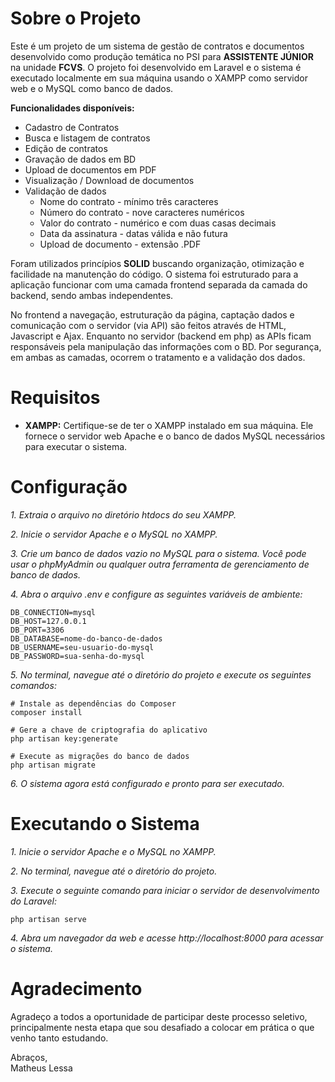 # Sobre o Projeto

Este é um projeto de um sistema de gestão de contratos e documentos desenvolvido como produção temática no PSI para **ASSISTENTE JÚNIOR** na unidade **FCVS**. O projeto foi desenvolvido em Laravel e o sistema é executado localmente em sua máquina usando o XAMPP como servidor web e o MySQL como banco de dados.

**Funcionalidades disponíveis:**

- Cadastro de Contratos
- Busca e listagem de contratos
- Edição de contratos 
- Gravação de dados em BD
- Upload de documentos em PDF
- Visualização / Download de documentos
- Validação de dados
    - Nome do contrato - mínimo três caracteres
    - Número do contrato - nove caracteres numéricos
    - Valor do contrato - numérico e com duas casas decimais
    - Data da assinatura - datas válida e não futura
    - Upload de documento - extensão .PDF

Foram utilizados princípios **SOLID** buscando organização, otimização e facilidade na manutenção do código. O sistema foi estruturado para a aplicação funcionar com uma camada frontend separada da camada do backend, sendo ambas independentes.

No frontend a navegação, estruturação da página, captação dados e comunicação com o servidor (via API) são feitos através de HTML, Javascript e Ajax. Enquanto no servidor (backend em php) as APIs ficam responsáveis pela manipulação das informações com o BD. Por segurança, em ambas as camadas, ocorrem o tratamento e a validação dos dados.

# Requisitos

- **XAMPP:** Certifique-se de ter o XAMPP instalado em sua máquina. Ele fornece o servidor web Apache e o banco de dados MySQL necessários para executar o sistema.

# Configuração

*1. Extraia o arquivo no diretório htdocs do seu XAMPP.*

*2. Inicie o servidor Apache e o MySQL no XAMPP.*

*3. Crie um banco de dados vazio no MySQL para o sistema. Você pode usar o phpMyAdmin ou qualquer outra ferramenta de gerenciamento de banco de dados.*

*4. Abra o arquivo .env e configure as seguintes variáveis de ambiente:*

    DB_CONNECTION=mysql
    DB_HOST=127.0.0.1
    DB_PORT=3306
    DB_DATABASE=nome-do-banco-de-dados
    DB_USERNAME=seu-usuario-do-mysql
    DB_PASSWORD=sua-senha-do-mysql

*5. No terminal, navegue até o diretório do projeto e execute os seguintes comandos:*

    # Instale as dependências do Composer
    composer install

    # Gere a chave de criptografia do aplicativo
    php artisan key:generate

    # Execute as migrações do banco de dados
    php artisan migrate

*6. O sistema agora está configurado e pronto para ser executado.*

# Executando o Sistema

*1. Inicie o servidor Apache e o MySQL no XAMPP.*

*2. No terminal, navegue até o diretório do projeto.*

*3. Execute o seguinte comando para iniciar o servidor de desenvolvimento do Laravel:*

    php artisan serve

*4. Abra um navegador da web e acesse http://localhost:8000 para acessar o sistema.*

# Agradecimento
Agradeço a todos a oportunidade de participar deste processo seletivo, principalmente nesta etapa que sou desafiado a colocar em prática o que venho tanto estudando.

Abraços,<br/>
Matheus Lessa
